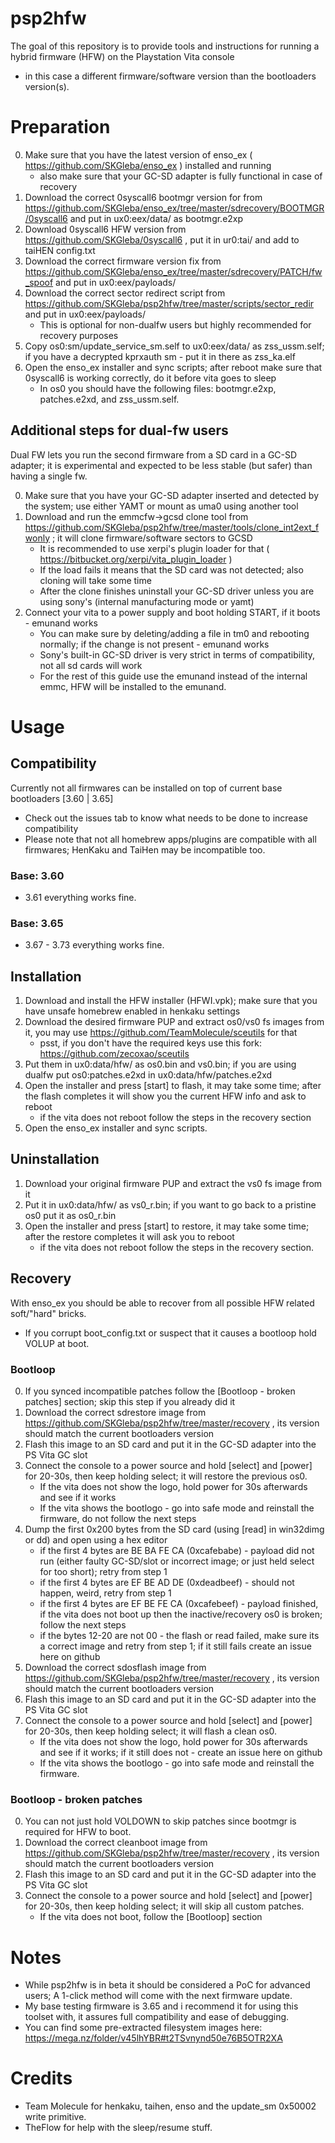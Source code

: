 # psp2hfw
The goal of this repository is to provide tools and instructions for running a hybrid firmware (HFW) on the Playstation Vita console
 - in this case a different firmware/software version than the bootloaders version(s).
 
# Preparation
0) Make sure that you have the latest version of enso_ex ( https://github.com/SKGleba/enso_ex ) installed and running
    - also make sure that your GC-SD adapter is fully functional in case of recovery
1) Download the correct 0syscall6 bootmgr version for from https://github.com/SKGleba/enso_ex/tree/master/sdrecovery/BOOTMGR/0syscall6 and put in ux0:eex/data/ as bootmgr.e2xp
2) Download 0syscall6 HFW version from https://github.com/SKGleba/0syscall6 , put it in ur0:tai/ and add to taiHEN config.txt
3) Download the correct firmware version fix from https://github.com/SKGleba/enso_ex/tree/master/sdrecovery/PATCH/fw_spoof and put in ux0:eex/payloads/
4) Download the correct sector redirect script from https://github.com/SKGleba/psp2hfw/tree/master/scripts/sector_redir and put in ux0:eex/payloads/
    - This is optional for non-dualfw users but highly recommended for recovery purposes
5) Copy os0:sm/update_service_sm.self to ux0:eex/data/ as zss_ussm.self; if you have a decrypted kprxauth sm - put it in there as zss_ka.elf
6) Open the enso_ex installer and sync scripts; after reboot make sure that 0syscall6 is working correctly, do it before vita goes to sleep
    - In os0 you should have the following files: bootmgr.e2xp, patches.e2xd, and zss_ussm.self.
  
## Additional steps for dual-fw users
Dual FW lets you run the second firmware from a SD card in a GC-SD adapter; it is experimental and expected to be less stable (but safer) than having a single fw.

0) Make sure that you have your GC-SD adapter inserted and detected by the system; use either YAMT or mount as uma0 using another tool
1) Download and run the emmcfw->gcsd clone tool from https://github.com/SKGleba/psp2hfw/tree/master/tools/clone_int2ext_fwonly ; it will clone firmware/software sectors to GCSD
    - It is recommended to use xerpi's plugin loader for that ( https://bitbucket.org/xerpi/vita_plugin_loader )
    - If the load fails it means that the SD card was not detected; also cloning will take some time
    - After the clone finishes uninstall your GC-SD driver unless you are using sony's (internal manufacturing mode or yamt)
2) Connect your vita to a power supply and boot holding START, if it boots - emunand works
    - You can make sure by deleting/adding a file in tm0 and rebooting normally; if the change is not present - emunand works
    - Sony's built-in GC-SD driver is very strict in terms of compatibility, not all sd cards will work
    - For the rest of this guide use the emunand instead of the internal emmc, HFW will be installed to the emunand.
  
# Usage

## Compatibility
Currently not all firmwares can be installed on top of current base bootloaders [3.60 | 3.65]
 - Check out the issues tab to know what needs to be done to increase compatibility
 - Please note that not all homebrew apps/plugins are compatible with all firmwares; HenKaku and TaiHen may be incompatible too.

### Base: 3.60
 - 3.61 everything works fine.
 
### Base: 3.65
 - 3.67 - 3.73 everything works fine.
 
## Installation
1) Download and install the HFW installer (HFWI.vpk); make sure that you have unsafe homebrew enabled in henkaku settings
2) Download the desired firmware PUP and extract os0/vs0 fs images from it, you may use https://github.com/TeamMolecule/sceutils for that
    - psst, if you don't have the required keys use this fork: https://github.com/zecoxao/sceutils
3) Put them in ux0:data/hfw/ as os0.bin and vs0.bin; if you are using dualfw put os0:patches.e2xd in ux0:data/hfw/patches.e2xd
4) Open the installer and press [start] to flash, it may take some time; after the flash completes it will show you the current HFW info and ask to reboot
    - if the vita does not reboot follow the steps in the recovery section
5) Open the enso_ex installer and sync scripts.
 
## Uninstallation
1) Download your original firmware PUP and extract the vs0 fs image from it
2) Put it in ux0:data/hfw/ as vs0_r.bin; if you want to go back to a pristine os0 put it as os0_r.bin
3) Open the installer and press [start] to restore, it may take some time; after the restore completes it will ask you to reboot
    - if the vita does not reboot follow the steps in the recovery section.
  
## Recovery
With enso_ex you should be able to recover from all possible HFW related soft/"hard" bricks.
 - If you corrupt boot_config.txt or suspect that it causes a bootloop hold VOLUP at boot.
 
### Bootloop
0) If you synced incompatible patches follow the [Bootloop - broken patches] section; skip this step if you already did it
1) Download the correct sdrestore image from https://github.com/SKGleba/psp2hfw/tree/master/recovery , its version should match the current bootloaders version
2) Flash this image to an SD card and put it in the GC-SD adapter into the PS Vita GC slot
3) Connect the console to a power source and hold [select] and [power] for 20-30s, then keep holding select; it will restore the previous os0.
    - If the vita does not show the logo, hold power for 30s afterwards and see if it works
    - If the vita shows the bootlogo - go into safe mode and reinstall the firmware, do not follow the next steps
4) Dump the first 0x200 bytes from the SD card (using [read] in win32dimg or dd) and open using a hex editor
    - if the first 4 bytes are BE BA FE CA (0xcafebabe) - payload did not run (either faulty GC-SD/slot or incorrect image; or just held select for too short); retry from step 1
    - if the first 4 bytes are EF BE AD DE (0xdeadbeef) - should not happen, weird, retry from step 1
    - if the first 4 bytes are EF BE FE CA (0xcafebeef) - payload finished, if the vita does not boot up then the inactive/recovery os0 is broken; follow the next steps
    - if the bytes 12-20 are not 00 - the flash or read failed, make sure its a correct image and retry from step 1; if it still fails create an issue here on github
5) Download the correct sdosflash image from https://github.com/SKGleba/psp2hfw/tree/master/recovery , its version should match the current bootloaders version
6) Flash this image to an SD card and put it in the GC-SD adapter into the PS Vita GC slot
7) Connect the console to a power source and hold [select] and [power] for 20-30s, then keep holding select; it will flash a clean os0.
    - If the vita does not show the logo, hold power for 30s afterwards and see if it works; if it still does not - create an issue here on github
    - If the vita shows the bootlogo - go into safe mode and reinstall the firmware.
  
### Bootloop - broken patches
0) You can not just hold VOLDOWN to skip patches since bootmgr is required for HFW to boot.
1) Download the correct cleanboot image from https://github.com/SKGleba/psp2hfw/tree/master/recovery , its version should match the current bootloaders version
2) Flash this image to an SD card and put it in the GC-SD adapter into the PS Vita GC slot
3) Connect the console to a power source and hold [select] and [power] for 20-30s, then keep holding select; it will skip all custom patches.
    - If the vita does not boot, follow the [Bootloop] section
	
# Notes
 - While psp2hfw is in beta it should be considered a PoC for advanced users; A 1-click method will come with the next firmware update.
 - My base testing firmware is 3.65 and i recommend it for using this toolset with, it assures full compatibility and ease of debugging.
 - You can find some pre-extracted filesystem images here: https://mega.nz/folder/v45lhYBR#t2TSvnynd50e76B5OTR2XA
  
# Credits
 - Team Molecule for henkaku, taihen, enso and the update_sm 0x50002 write primitive.
 - TheFlow for help with the sleep/resume stuff.
 
 
 
 
 
 